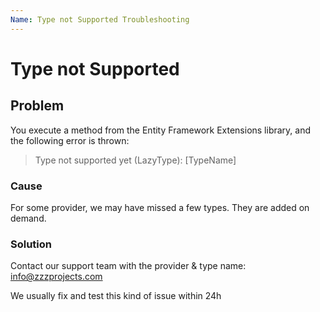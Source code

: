```yaml
---
Name: Type not Supported Troubleshooting
---
```


# Type not Supported

## Problem

You execute a method from the Entity Framework Extensions library, and the following error is thrown:

> Type not supported yet (LazyType): [TypeName]

### Cause

For some provider, we may have missed a few types. They are added on demand.

### Solution
Contact our support team with the provider & type name: <a href="mailto:info@zzzprojects.com">info@zzzprojects.com</a>

We usually fix and test this kind of issue within 24h
